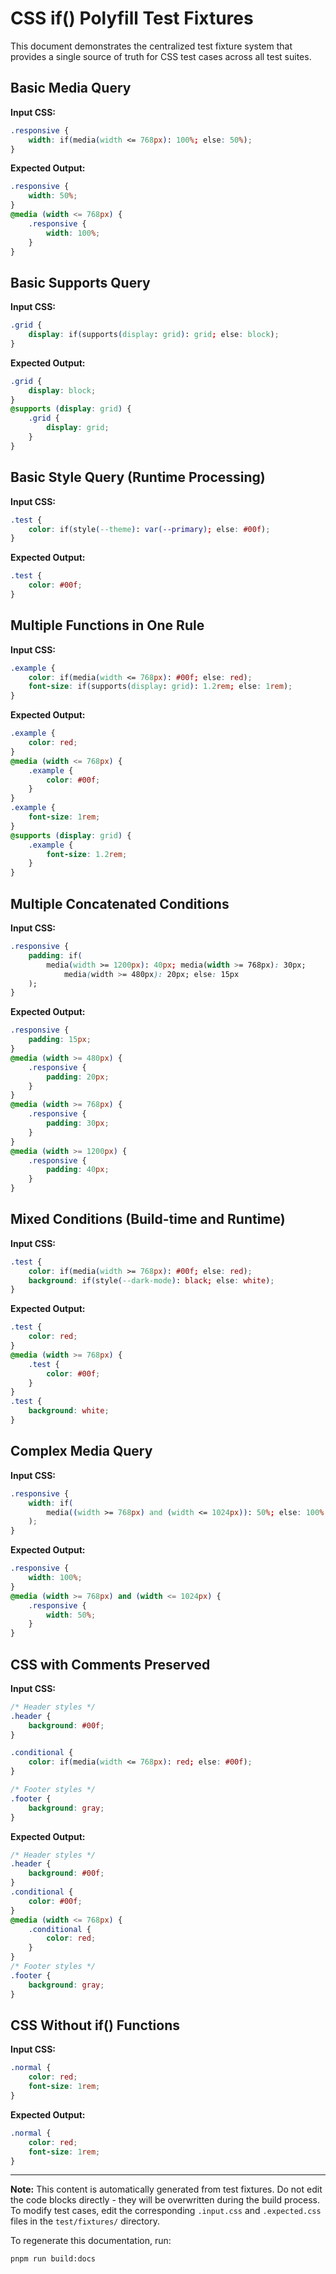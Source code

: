 # CSS if() Polyfill Test Fixtures

This document demonstrates the centralized test fixture system that provides a single source of truth for CSS test cases across all test suites.

## Basic Media Query

<!-- FIXTURE: basic-media -->

<!-- Note: This content is automatically generated from test fixtures. Do not edit the code blocks directly - they will be overwritten during the build process. To modify test cases, edit the corresponding .input.css and .expected.css files in the test/fixtures/ directory -->

**Input CSS:**

```css
.responsive {
	width: if(media(width <= 768px): 100%; else: 50%);
}
```

**Expected Output:**

```css
.responsive {
	width: 50%;
}
@media (width <= 768px) {
	.responsive {
		width: 100%;
	}
}
```

<!-- /FIXTURE -->

## Basic Supports Query

<!-- FIXTURE: basic-supports -->

<!-- Note: This content is automatically generated from test fixtures. Do not edit the code blocks directly - they will be overwritten during the build process. To modify test cases, edit the corresponding .input.css and .expected.css files in the test/fixtures/ directory -->

**Input CSS:**

```css
.grid {
	display: if(supports(display: grid): grid; else: block);
}
```

**Expected Output:**

```css
.grid {
	display: block;
}
@supports (display: grid) {
	.grid {
		display: grid;
	}
}
```

<!-- /FIXTURE -->

## Basic Style Query (Runtime Processing)

<!-- FIXTURE: basic-style -->

<!-- Note: This content is automatically generated from test fixtures. Do not edit the code blocks directly - they will be overwritten during the build process. To modify test cases, edit the corresponding .input.css and .expected.css files in the test/fixtures/ directory -->

**Input CSS:**

```css
.test {
	color: if(style(--theme): var(--primary); else: #00f);
}
```

**Expected Output:**

```css
.test {
	color: #00f;
}
```

<!-- /FIXTURE -->

## Multiple Functions in One Rule

<!-- FIXTURE: multiple-functions-one-rule -->

<!-- Note: This content is automatically generated from test fixtures. Do not edit the code blocks directly - they will be overwritten during the build process. To modify test cases, edit the corresponding .input.css and .expected.css files in the test/fixtures/ directory -->

**Input CSS:**

```css
.example {
	color: if(media(width <= 768px): #00f; else: red);
	font-size: if(supports(display: grid): 1.2rem; else: 1rem);
}
```

**Expected Output:**

```css
.example {
	color: red;
}
@media (width <= 768px) {
	.example {
		color: #00f;
	}
}
.example {
	font-size: 1rem;
}
@supports (display: grid) {
	.example {
		font-size: 1.2rem;
	}
}
```

<!-- /FIXTURE -->

## Multiple Concatenated Conditions

<!-- FIXTURE: multiple-concatenated-conditions -->

<!-- Note: This content is automatically generated from test fixtures. Do not edit the code blocks directly - they will be overwritten during the build process. To modify test cases, edit the corresponding .input.css and .expected.css files in the test/fixtures/ directory -->

**Input CSS:**

```css
.responsive {
	padding: if(
		media(width >= 1200px): 40px; media(width >= 768px): 30px;
			media(width >= 480px): 20px; else: 15px
	);
}
```

**Expected Output:**

```css
.responsive {
	padding: 15px;
}
@media (width >= 480px) {
	.responsive {
		padding: 20px;
	}
}
@media (width >= 768px) {
	.responsive {
		padding: 30px;
	}
}
@media (width >= 1200px) {
	.responsive {
		padding: 40px;
	}
}
```

<!-- /FIXTURE -->

## Mixed Conditions (Build-time and Runtime)

<!-- FIXTURE: mixed-conditions -->

<!-- Note: This content is automatically generated from test fixtures. Do not edit the code blocks directly - they will be overwritten during the build process. To modify test cases, edit the corresponding .input.css and .expected.css files in the test/fixtures/ directory -->

**Input CSS:**

```css
.test {
	color: if(media(width >= 768px): #00f; else: red);
	background: if(style(--dark-mode): black; else: white);
}
```

**Expected Output:**

```css
.test {
	color: red;
}
@media (width >= 768px) {
	.test {
		color: #00f;
	}
}
.test {
	background: white;
}
```

<!-- /FIXTURE -->

## Complex Media Query

<!-- FIXTURE: complex-media-query -->

<!-- Note: This content is automatically generated from test fixtures. Do not edit the code blocks directly - they will be overwritten during the build process. To modify test cases, edit the corresponding .input.css and .expected.css files in the test/fixtures/ directory -->

**Input CSS:**

```css
.responsive {
	width: if(
		media((width >= 768px) and (width <= 1024px)): 50%; else: 100%
	);
}
```

**Expected Output:**

```css
.responsive {
	width: 100%;
}
@media (width >= 768px) and (width <= 1024px) {
	.responsive {
		width: 50%;
	}
}
```

<!-- /FIXTURE -->

## CSS with Comments Preserved

<!-- FIXTURE: with-comments -->

<!-- Note: This content is automatically generated from test fixtures. Do not edit the code blocks directly - they will be overwritten during the build process. To modify test cases, edit the corresponding .input.css and .expected.css files in the test/fixtures/ directory -->

**Input CSS:**

```css
/* Header styles */
.header {
	background: #00f;
}

.conditional {
	color: if(media(width <= 768px): red; else: #00f);
}

/* Footer styles */
.footer {
	background: gray;
}
```

**Expected Output:**

```css
/* Header styles */
.header {
	background: #00f;
}
.conditional {
	color: #00f;
}
@media (width <= 768px) {
	.conditional {
		color: red;
	}
}
/* Footer styles */
.footer {
	background: gray;
}
```

<!-- /FIXTURE -->

## CSS Without if() Functions

<!-- FIXTURE: no-if-functions -->

<!-- Note: This content is automatically generated from test fixtures. Do not edit the code blocks directly - they will be overwritten during the build process. To modify test cases, edit the corresponding .input.css and .expected.css files in the test/fixtures/ directory -->

**Input CSS:**

```css
.normal {
	color: red;
	font-size: 1rem;
}
```

**Expected Output:**

```css
.normal {
	color: red;
	font-size: 1rem;
}
```

<!-- /FIXTURE -->

---

**Note:** This content is automatically generated from test fixtures. Do not edit the code blocks directly - they will be overwritten during the build process. To modify test cases, edit the corresponding `.input.css` and `.expected.css` files in the `test/fixtures/` directory.

To regenerate this documentation, run:

```bash
pnpm run build:docs
```
